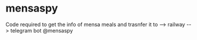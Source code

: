 # mensaspy
Code required to get the info of mensa meals and trasnfer it to --> railway --> telegram bot @mensaspy
